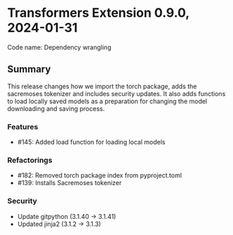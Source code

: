 # Transformers Extension 0.9.0, 2024-01-31

Code name: Dependency wrangling


## Summary

This release changes how we import the torch package, adds the sacremoses tokenizer 
and includes security updates. It also adds functions to load locally saved models as 
a preparation for changing the model downloading and saving process.

### Features

- #145: Added load function for loading local models

### Refactorings

 - #182: Removed torch package index from pyproject.toml
 - #139: Installs Sacremoses tokenizer

### Security 

  - Update gitpython (3.1.40 -> 3.1.41)
  - Updated jinja2 (3.1.2 -> 3.1.3)
